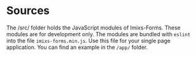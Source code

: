 # Sources

The /src/ folder holds the JavaScript modules of Imixs-Forms. These modules are for development only.
The modules are bundled with `eslint` into the file `imixs-forms.min.js`. Use this file for your single page application. You can find an example in the `/app/` folder.
